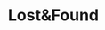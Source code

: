 ---
layout: portfolios
title: Lost&Found
thumb_image: /assets/images/placeholder-3.png
video_url: 'https://player.vimeo.com/video/383154335'
client: NG&A
agency: Music Video
category: ["direção","ilustração","animação","2d"]
description_text:
---